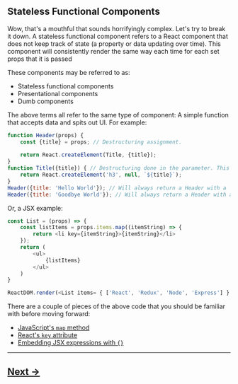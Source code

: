 ## Stateless Functional Components

Wow, that's a mouthful that sounds horrifyingly complex. Let's try to break it down. A stateless functional component refers to a React component that does not keep track of state (a property or data updating over time). This component will consistently render the same way each time for each set props that it is passed

These components may be referred to as:

- Stateless functional components
- Presentational components
- Dumb components

The above terms all refer to the same type of component: A simple function that accepts data and spits out UI. For example:
```js
function Header(props) {
    const {title} = props; // Destructuring assignment.
		
    return React.createElement(Title, {title});
}
function Title({title}) { // Destructuring done in the parameter. This is a standard React pattern
    return React.createElement('h3', null, `${title}`);
}
Header({title: 'Hello World'}); // Will always return a Header with a 'Hello World' Title
Header({title: 'Goodbye World'}); // Will always return a Header with a 'Goodbye World' Title
```
Or, a JSX example:
```js
const List = (props) => {
    const listItems = props.items.map((itemString) => {
        return <li key={itemString}>{itemString}</li>
    });
    return (
        <ul>
            {listItems}
        </ul>
    )
}

ReactDOM.render(<List items= { ['React', 'Redux', 'Node', 'Express'] } />, document.getElementById('content'));
```
There are a couple of pieces of the above code that you should be familiar with before moving forward:

- [JavaScript's `map` method](https://developer.mozilla.org/en-US/docs/Web/JavaScript/Reference/Global_Objects/Array/map)
- [React's `key` attribute](https://facebook.github.io/react/docs/lists-and-keys.html#keys)
- [Embedding JSX expressions with `{}`](https://facebook.github.io/react/docs/introducing-jsx.html#embedding-expressions-in-jsx)

---

## [Next ->](../02.Assignments/02.Checkerboard.md)
